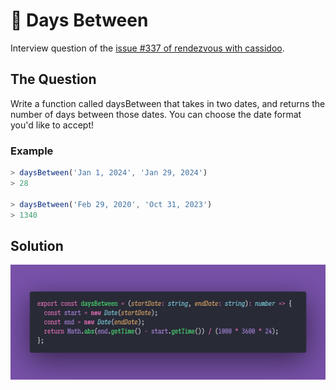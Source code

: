 # 🐹 Days Between

Interview question of the [issue #337 of rendezvous with cassidoo](https://buttondown.email/cassidoo/archive/maybe-your-weird-is-my-normal-whos-to-say-nicki/).

## The Question

Write a function called daysBetween that takes in two dates, and returns the number of days
between those dates. You can choose the date format you'd like to accept!

### Example

```js
> daysBetween('Jan 1, 2024', 'Jan 29, 2024')
> 28

> daysBetween('Feb 29, 2020', 'Oct 31, 2023')
> 1340
```

## Solution

![Code Polaroid](./code-screenshot.png)
